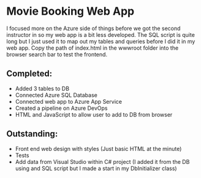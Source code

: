# Movie Booking Web App
I focused more on the Azure side of things before we got the second instructor in so my web app is a bit less developed. The SQL script is quite long but I just used it to map out my tables and queries before I did it in my web app. Copy the path of index.html in the wwwroot folder into the browser search bar to test the frontend.

## Completed:
- Added 3 tables to DB
- Connected Azure SQL Database
- Connected web app to Azure App Service 
- Created a pipeline on Azure DevOps
- HTML and JavaScript to allow user to add to DB from browser

## Outstanding:
- Front end web design with styles (Just basic HTML at the minute)
- Tests
- Add data from Visual Studio within C# project (I added it from the DB using and SQL script but I made a start in my DbInitializer class)
